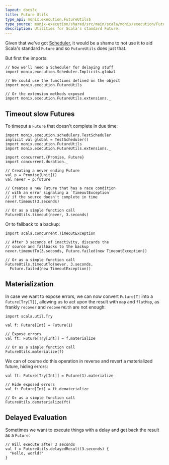 ```yaml
---
layout: docs3x
title: Future Utils
type_api: monix.execution.FutureUtils$
type_source: monix-execution/shared/src/main/scala/monix/execution/FutureUtils.scala
description: Utilities for Scala's standard Future.
---
```


Given that we've got [Scheduler](./scheduler.md), it would be a
shame to not use it to aid Scala's standard `Future` and so
`FutureUtils` does just that.

But first the imports:

```tut:silent
// Now we'll need a Scheduler for delaying stuff
import monix.execution.Scheduler.Implicits.global

// We could use the functions defined on the object
import monix.execution.FutureUtils

// Or the extension methods exposed
import monix.execution.FutureUtils.extensions._
```

## Timeout slow Futures

To timeout a `Future` that doesn't complete in due time:

```tut:reset:invisible
import monix.execution.schedulers.TestScheduler
implicit val global = TestScheduler()
import monix.execution.FutureUtils
import monix.execution.FutureUtils.extensions._
```

```tut:silent
import concurrent.{Promise, Future}
import concurrent.duration._

// Creating a never ending Future
val p = Promise[Unit]()
val never = p.future

// Creates a new Future that has a race condition 
// with an error signaling a `TimeoutException`
// if the source doesn't complete in time
never.timeout(3.seconds)

// Or as a simple function call
FutureUtils.timeout(never, 3.seconds)
```

Or to fallback to a backup:

```tut:silent
import scala.concurrent.TimeoutException

// After 3 seconds of inactivity, discards the
// source and fallbacks to the backup
never.timeoutTo(3.seconds, Future.failed(new TimeoutException))

// Or as a simple function call
FutureUtils.timeoutTo(never, 3.seconds, 
  Future.failed(new TimeoutException))
```

## Materialization

In case we want to expose errors, we can now convert `Future[T]` into
a `Future[Try[T]]`, allowing us to act upon the result with `map` and
`flatMap`, as frankly `recover` and `recoverWith` are not enough:

```tut:silent
import scala.util.Try

val f: Future[Int] = Future(1)

// Expose errors
val ft: Future[Try[Int]] = f.materialize

// Or as a simple function call
FutureUtils.materialize(f)
```

We can of course do this operation in reverse and revert a
materialized future, hiding errors:

```tut:silent
val ft: Future[Try[Int]] = Future(1).materialize

// Hide exposed errors
val f: Future[Int] = ft.dematerialize

// Or as a simple function call
FutureUtils.dematerialize(ft)
```

## Delayed Evaluation

Sometimes we want to execute things with a delay and get back the
result as a `Future`:

```tut:silent
// Will execute after 3 seconds
val f = FutureUtils.delayedResult(3.seconds) {
  "Hello, world!"
}
```
